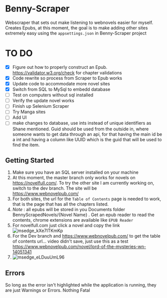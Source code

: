 # Benny-Scraper
Webscraper that sets out make listening to webnovels easier for myself. Creates Epubs, at this moment, the goal is to make adding other sites extremely easy using the `appsettings.json` in Benny-Scraper project

# TO DO
- [x] Figure out how to properly construct an Epub. https://validator.w3.org/check for chapter validations
- [x] Code rewrite so process from Scraper to Epub works
- [x] Update code to accommodate more novel sites
- [x] Switch from SQL to MySql to embedd database
- [ ] Test on computers without sql installed
- [ ] Verify the update novel works
- [ ] Finish up Selenium Scraper
- [ ] Try Manga sites
- [ ] Add UI
- [ ] make changes to database, use ints instead of unique identifiers as Shane mentioned. Guid should be used from the outside in, where someone wants to get data through an api, for that having the main id be a int and having a column like UUID which is the guid that will be used to find the item.

## Getting Started
1. Make sure you have an SQL server installed on your machine
2. At this moment, the master branch only works for novels on https://novelfull.com/. To try the other site I am currently working on, switch to the dev branch. The site will be https://www.webnovelpub.com/
3. For both sites, the url for the `Table of Contents` page is needed to work, that is the page that has all the chapters listed.
4. *Note* : all epubs will be stored in you Documents folder BennyScrapedNovels/{Novel Name} . Get an epub reader to read the contents, chrome extensions are available like `EPUB Reader`
5. For novelfull.com just click a novel and copy the link ![msedge_kXe7ITKmKp](https://github.com/feahnthor/Benny-Scraper/assets/8980094/23edc857-1e5c-4a08-9482-ee594bcb9133)
6. For the Dev branch and https://www.webnovelpub.com/ to get the table of contents url... video didn't save, just use this as a test https://www.webnovelpub.com/novel/lord-of-the-mysteries-wn-14051341
7. ![msedge_eLDuuUmL96](https://github.com/feahnthor/Benny-Scraper/assets/8980094/37383a6d-db9d-41fb-86bb-b674f0524b0d)


## Errors
So long as the error isn't highlighted while the application is running, they are just Warnings or Errors. Nothing Fatal

